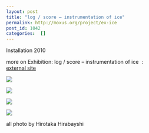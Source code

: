 ```yaml
---
layout: post
title: "log / score – instrumentation of ice"
permalink: http://moxus.org/project/ex-ice
post_id: 1042
categories:  []
---
```


Installation 2010

more on Exhibition: log / score – instrumentation of ice  :  
[external site](http://ice.gzk.jp/ex/)


![](/images/project/0614-164452.jpg)

![](/images/project/0614-143542-590x442.jpg)

![](/images/project/0614-163736-590x442.jpg)

![](/images/project/0614-150446--590x442.jpg)

all photo by Hirotaka Hirabayshi

 